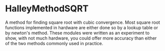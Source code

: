 # HalleyMethodSQRT
A method for finding square root with cubic convergence. Most square root functions implemented in hardware are either done so by a lookup table or by newton's method. These modules were written as an experiment to show, with not much hardware, you could offer more accuracy than either of the two methods commonly used in practice.
